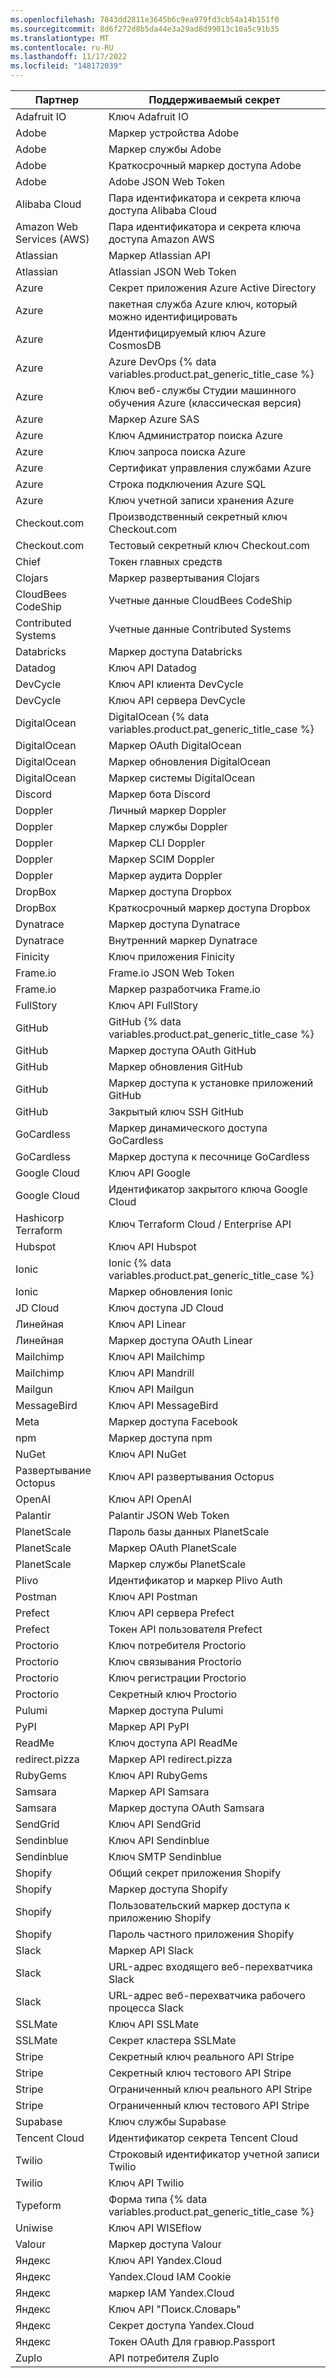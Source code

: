 ```yaml
---
ms.openlocfilehash: 7843dd2811e3645b6c9ea979fd3cb54a14b151f0
ms.sourcegitcommit: 8d6f272d8b5da44e3a29ad8d99013c10a5c91b35
ms.translationtype: MT
ms.contentlocale: ru-RU
ms.lasthandoff: 11/17/2022
ms.locfileid: "148172039"
---
```

Партнер | Поддерживаемый секрет
--- | ---
Adafruit IO | Ключ Adafruit IO
Adobe | Маркер устройства Adobe
Adobe | Маркер службы Adobe
Adobe | Краткосрочный маркер доступа Adobe
Adobe | Adobe JSON Web Token
Alibaba Cloud | Пара идентификатора и секрета ключа доступа Alibaba Cloud
Amazon Web Services (AWS) | Пара идентификатора и секрета ключа доступа Amazon AWS
Atlassian | Маркер Atlassian API
Atlassian | Atlassian JSON Web Token
Azure | Секрет приложения Azure Active Directory
Azure | пакетная служба Azure ключ, который можно идентифицировать
Azure | Идентифицируемый ключ Azure CosmosDB
Azure | Azure DevOps {% data variables.product.pat_generic_title_case %}
Azure | Ключ веб-службы Студии машинного обучения Azure (классическая версия)
Azure | Маркер Azure SAS
Azure | Ключ Администратор поиска Azure
Azure | Ключ запроса поиска Azure
Azure | Сертификат управления службами Azure
Azure | Строка подключения Azure SQL
Azure | Ключ учетной записи хранения Azure
Checkout.com | Производственный секретный ключ Checkout.com
Checkout.com | Тестовый секретный ключ Checkout.com
Chief | Токен главных средств
Clojars | Маркер развертывания Clojars
CloudBees CodeShip | Учетные данные CloudBees CodeShip
Contributed Systems | Учетные данные Contributed Systems
Databricks | Маркер доступа Databricks
Datadog | Ключ API Datadog
DevCycle | Ключ API клиента DevCycle
DevCycle | Ключ API сервера DevCycle
DigitalOcean | DigitalOcean {% data variables.product.pat_generic_title_case %}
DigitalOcean | Маркер OAuth DigitalOcean
DigitalOcean | Маркер обновления DigitalOcean
DigitalOcean | Маркер системы DigitalOcean
Discord | Маркер бота Discord
Doppler | Личный маркер Doppler
Doppler | Маркер службы Doppler
Doppler | Маркер CLI Doppler
Doppler | Маркер SCIM Doppler
Doppler | Маркер аудита Doppler
DropBox | Маркер доступа Dropbox
DropBox | Краткосрочный маркер доступа Dropbox
Dynatrace | Маркер доступа Dynatrace
Dynatrace | Внутренний маркер Dynatrace
Finicity | Ключ приложения Finicity
Frame.io | Frame.io JSON Web Token
Frame.io| Маркер разработчика Frame.io
FullStory| Ключ API FullStory
GitHub | GitHub {% data variables.product.pat_generic_title_case %}
GitHub | Маркер доступа OAuth GitHub
GitHub | Маркер обновления GitHub
GitHub | Маркер доступа к установке приложений GitHub
GitHub | Закрытый ключ SSH GitHub
GoCardless | Маркер динамического доступа GoCardless
GoCardless | Маркер доступа к песочнице GoCardless
Google Cloud | Ключ API Google
Google Cloud | Идентификатор закрытого ключа Google Cloud
Hashicorp Terraform | Ключ Terraform Cloud / Enterprise API
Hubspot | Ключ API Hubspot
Ionic | Ionic {% data variables.product.pat_generic_title_case %}
Ionic | Маркер обновления Ionic
JD Cloud | Ключ доступа JD Cloud
Линейная | Ключ API Linear
Линейная | Маркер доступа OAuth Linear
Mailchimp | Ключ API Mailchimp
Mailchimp | Ключ API Mandrill
Mailgun | Ключ API Mailgun
MessageBird | Ключ API MessageBird
Meta | Маркер доступа Facebook
npm | Маркер доступа npm
NuGet | Ключ API NuGet
Развертывание Octopus | Ключ API развертывания Octopus
OpenAI | Ключ API OpenAI
Palantir | Palantir JSON Web Token
PlanetScale | Пароль базы данных PlanetScale
PlanetScale | Маркер OAuth PlanetScale
PlanetScale | Маркер службы PlanetScale
Plivo | Идентификатор и маркер Plivo Auth
Postman | Ключ API Postman
Prefect | Ключ API сервера Prefect
Prefect | Токен API пользователя Prefect
Proctorio | Ключ потребителя Proctorio
Proctorio | Ключ связывания Proctorio
Proctorio | Ключ регистрации Proctorio
Proctorio | Секретный ключ Proctorio
Pulumi | Маркер доступа Pulumi
PyPI | Маркер API PyPI
ReadMe | Ключ доступа API ReadMe
redirect.pizza | Маркер API redirect.pizza
RubyGems | Ключ API RubyGems
Samsara | Маркер API Samsara
Samsara | Маркер доступа OAuth Samsara
SendGrid | Ключ API SendGrid
Sendinblue | Ключ API Sendinblue
Sendinblue | Ключ SMTP Sendinblue
Shopify | Общий секрет приложения Shopify
Shopify | Маркер доступа Shopify
Shopify | Пользовательский маркер доступа к приложению Shopify
Shopify | Пароль частного приложения Shopify
Slack | Маркер API Slack
Slack | URL-адрес входящего веб-перехватчика Slack
Slack | URL-адрес веб-перехватчика рабочего процесса Slack
SSLMate | Ключ API SSLMate
SSLMate | Секрет кластера SSLMate
Stripe | Секретный ключ реального API Stripe
Stripe | Секретный ключ тестового API Stripe
Stripe | Ограниченный ключ реального API Stripe
Stripe | Ограниченный ключ тестового API Stripe
Supabase | Ключ службы Supabase
Tencent Cloud | Идентификатор секрета Tencent Cloud
Twilio | Строковый идентификатор учетной записи Twilio
Twilio | Ключ API Twilio
Typeform | Форма типа {% data variables.product.pat_generic_title_case %}
Uniwise | Ключ API WISEflow 
Valour | Маркер доступа Valour
Яндекс | Ключ API Yandex.Cloud   
Яндекс | Yandex.Cloud IAM Cookie    
Яндекс | маркер IAM Yandex.Cloud 
Яндекс | Ключ API "Поиск.Словарь"  
Яндекс | Секрет доступа Yandex.Cloud 
Яндекс | Токен OAuth Для гравюр.Passport    
Zuplo | API потребителя Zuplo
